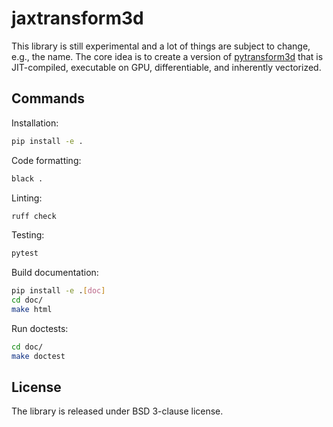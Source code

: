 # jaxtransform3d

This library is still experimental and a lot of things are subject to change,
e.g., the name. The core idea is to create a version of
[pytransform3d](https://github.com/dfki-ric/pytransform3d)
that is JIT-compiled, executable on GPU, differentiable, and inherently
vectorized.

## Commands

Installation:

```bash
pip install -e .
```

Code formatting:

```bash
black .
```

Linting:

```bash
ruff check
```

Testing:

```bash
pytest
```

Build documentation:

```bash
pip install -e .[doc]
cd doc/
make html
```

Run doctests:

```bash
cd doc/
make doctest
```


## License

The library is released under BSD 3-clause license.
